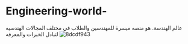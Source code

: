 # Engineering-world-
عالم الهندسة.  هو منصه ميسرة للمهندسين والطلاب في مختلف المجالات الهندسيه لتبادل الخبرات والمعرفه 
![8dcdf943](https://github.com/user-attachments/assets/d331dbc7-7f5e-4f06-8905-edc2db075484)
